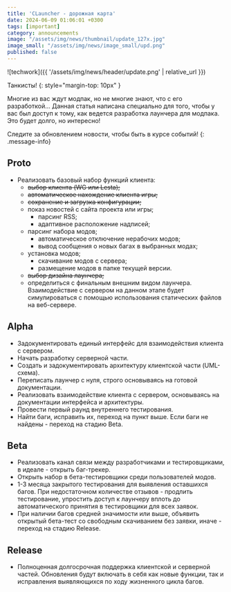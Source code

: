 ```yaml
---
title: 'CLauncher - дорожная карта' 
date: 2024-06-09 01:06:01 +0300
tags: [important]
category: announcements
image: "/assets/img/news/thumbnail/update_127x.jpg"
image_small: "/assets/img/news/image_small/upd.png"
published: false
---
```


<!--
  Я скрываю эту статью по причине излишней открытости в условиях застоя разработки лаунчера,
  грядущего перехода на другой фреймворк и потенциальному несовпадению с реальными возможностями.
  Прошу не возвращать её в публичный доступ без моего согласия.
  - A1Asriel

  Принял.
  ~C
-->

<p style="display: none">CLauncher - нечто новое в жизни нашего проекта.</p>

![techwork]({{ '/assets/img/news/header/update.png' | relative_url }})

Танкисты!
{: style="margin-top: 10px" }

Многие из вас ждут модпак, но не многие знают, что с его разработкой... Данная статья написана специально для того, чтобы у вас был доступ к тому, как ведется разработка лаунчера для модпака. Это будет долго, но интересно!

Следите за обновлением новости, чтобы быть в курсе событий!
{: .message-info}

## Proto
- Реализовать базовый набор функций клиента:
  - ~~выбор клиента (WG или Lesta);~~
  - ~~автоматическое нахождение клиента игры;~~
  - ~~сохранение и загрузка конфигурации;~~
  - показ новостей с сайта проекта или игры;
    - парсинг RSS;
    - адаптивное расположение надписей;
  - парсинг набора модов;
    - автоматическое отключение нерабочих модов;
    - вывод сообщения о новых багах в выбранных модах;
  - установка модов;
    - скачивание модов с сервера;
    - размещение модов в папке текущей версии.
  - ~~выбор дизайна лаунчера;~~
  - определиться с финальным внешним видом лаунчера.
Взаимодействие с сервером на данном этапе будет симулироваться с помощью использования статических файлов на веб-сервере.

## Alpha
- Задокументировать единый интерфейс для взаимодействия клиента с сервером.
- Начать разработку серверной части.
- Создать и задокументировать архитектуру клиентской части (UML-схема).
- Переписать лаунчер с нуля, строго основываясь на готовой документации.
- Реализовать взаимодействие клиента с сервером, основываясь на документации интерфейса и архитектуры.
- Провести первый раунд внутреннего тестирования.
- Найти баги, исправить их, переход на пункт выше. Если баги не найдены - переход на стадию Beta.

## Beta
- Реализовать канал связи между разработчиками и тестировщиками, в идеале - открыть баг-трекер.
- Открыть набор в бета-тестировщики среди пользователей модов.
- 1-3 месяца закрытого тестирования для выявления оставшихся багов. При недостаточном количестве отзывов - продлить тестирование, упростить доступ к лаунчеру вплоть до автоматического принятия в тестировщики для всех заявок.
- При наличии багов средней значимости или выше, объявить открытый бета-тест со свободным скачиванием без заявки, иначе - переход на стадию Release.

## Release
- Полноценная долгосрочная поддержка клиентской и серверной частей. Обновления будут включать в себя как новые функции, так и исправления выявляющихся по ходу жизненного цикла багов.